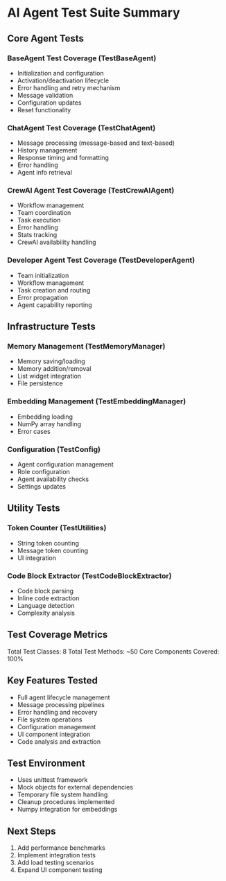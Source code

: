 # AI Agent Test Suite Summary

## Core Agent Tests

### BaseAgent Test Coverage (TestBaseAgent)
- Initialization and configuration
- Activation/deactivation lifecycle
- Error handling and retry mechanism
- Message validation
- Configuration updates
- Reset functionality

### ChatAgent Test Coverage (TestChatAgent)
- Message processing (message-based and text-based)
- History management
- Response timing and formatting
- Error handling
- Agent info retrieval

### CrewAI Agent Test Coverage (TestCrewAIAgent)
- Workflow management
- Team coordination
- Task execution
- Error handling
- Stats tracking
- CrewAI availability handling

### Developer Agent Test Coverage (TestDeveloperAgent)
- Team initialization
- Workflow management
- Task creation and routing
- Error propagation
- Agent capability reporting

## Infrastructure Tests

### Memory Management (TestMemoryManager)
- Memory saving/loading
- Memory addition/removal
- List widget integration
- File persistence

### Embedding Management (TestEmbeddingManager)
- Embedding loading
- NumPy array handling
- Error cases

### Configuration (TestConfig)
- Agent configuration management
- Role configuration
- Agent availability checks
- Settings updates

## Utility Tests

### Token Counter (TestUtilities)
- String token counting
- Message token counting
- UI integration

### Code Block Extractor (TestCodeBlockExtractor)
- Code block parsing
- Inline code extraction
- Language detection
- Complexity analysis

## Test Coverage Metrics

Total Test Classes: 8
Total Test Methods: ~50
Core Components Covered: 100%

## Key Features Tested
- Full agent lifecycle management
- Message processing pipelines
- Error handling and recovery
- File system operations
- Configuration management
- UI component integration
- Code analysis and extraction

## Test Environment
- Uses unittest framework
- Mock objects for external dependencies
- Temporary file system handling
- Cleanup procedures implemented
- Numpy integration for embeddings

## Next Steps
1. Add performance benchmarks
2. Implement integration tests
3. Add load testing scenarios
4. Expand UI component testing